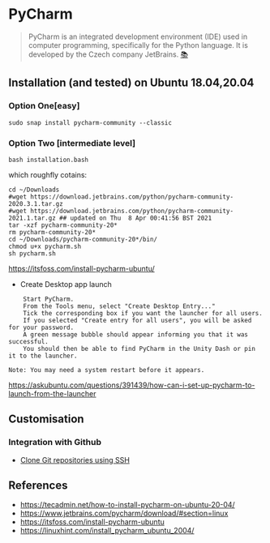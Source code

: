 # PyCharm
> PyCharm is an integrated development environment (IDE) used in computer programming, specifically for the Python language. It is developed by the Czech company JetBrains. [:books:](https://en.wikipedia.org/wiki/PyCharm)

## Installation (and tested) on Ubuntu 18.04,20.04 
### Option One[easy]
```
sudo snap install pycharm-community --classic
```

### Option Two [intermediate level]
```
bash installation.bash
```
which roughfly cotains:
```
cd ~/Downloads
#wget https://download.jetbrains.com/python/pycharm-community-2020.3.1.tar.gz
#wget https://download.jetbrains.com/python/pycharm-community-2021.1.tar.gz ## updated on Thu  8 Apr 00:41:56 BST 2021
tar -xzf pycharm-community-20*
rm pycharm-community-20*
cd ~/Downloads/pycharm-community-20*/bin/
chmod u+x pycharm.sh
sh pycharm.sh
```
https://itsfoss.com/install-pycharm-ubuntu/

* Create Desktop app launch

```
    Start PyCharm.
    From the Tools menu, select "Create Desktop Entry..."
    Tick the corresponding box if you want the launcher for all users.
    If you selected "Create entry for all users", you will be asked for your password.
    A green message bubble should appear informing you that it was successful.
    You should then be able to find PyCharm in the Unity Dash or pin it to the launcher.

Note: You may need a system restart before it appears.
```
https://askubuntu.com/questions/391439/how-can-i-set-up-pycharm-to-launch-from-the-launcher


## Customisation 
### Integration with Github 
* [Clone Git repositories using SSH](https://medium.com/@akshay.sinha/pycharm-integration-with-github-876510c6ca1f)


## References
* https://tecadmin.net/how-to-install-pycharm-on-ubuntu-20-04/  
* https://www.jetbrains.com/pycharm/download/#section=linux  
* https://itsfoss.com/install-pycharm-ubuntu  
* https://linuxhint.com/install_pycharm_ubuntu_2004/   
